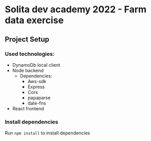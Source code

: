# Solita dev academy 2022 -  Farm data exercise

## Project Setup

### Used technologies:

- DynamoDb local client
- Node backend
    - Dependencies:
        - Aws-sdk
        - Express
        - Cors
        - papaparse
        - date-fns
- React frontend

### Install dependencies
Run `npm install` to install dependencies